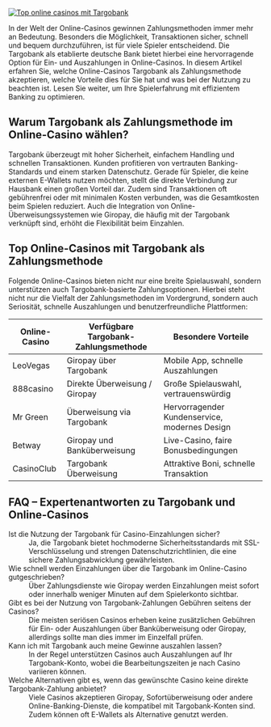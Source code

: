 [![Top online casinos mit Targobank](https://123-caf.pages.dev/gitsignup.png)](https://vrmoo.ru/Bt82HjjY)

<p>In der Welt der Online-Casinos gewinnen Zahlungsmethoden immer mehr an Bedeutung. Besonders die Möglichkeit, Transaktionen sicher, schnell und bequem durchzuführen, ist für viele Spieler entscheidend. Die Targobank als etablierte deutsche Bank bietet hierbei eine hervorragende Option für Ein- und Auszahlungen in Online-Casinos. In diesem Artikel erfahren Sie, welche Online-Casinos Targobank als Zahlungsmethode akzeptieren, welche Vorteile dies für Sie hat und was bei der Nutzung zu beachten ist. Lesen Sie weiter, um Ihre Spielerfahrung mit effizientem Banking zu optimieren.</p>  <h2>Warum Targobank als Zahlungsmethode im Online-Casino wählen?</h2> <p>Targobank überzeugt mit hoher Sicherheit, einfachem Handling und schnellen Transaktionen. Kunden profitieren von vertrauten Banking-Standards und einem starken Datenschutz. Gerade für Spieler, die keine externen E-Wallets nutzen möchten, stellt die direkte Verbindung zur Hausbank einen großen Vorteil dar. Zudem sind Transaktionen oft gebührenfrei oder mit minimalen Kosten verbunden, was die Gesamtkosten beim Spielen reduziert. Auch die Integration von Online-Überweisungssystemen wie Giropay, die häufig mit der Targobank verknüpft sind, erhöht die Flexibilität beim Einzahlen.</p>  <h2>Top Online-Casinos mit Targobank als Zahlungsmethode</h2> <p>Folgende Online-Casinos bieten nicht nur eine breite Spielauswahl, sondern unterstützen auch Targobank-basierte Zahlungsoptionen. Hierbei steht nicht nur die Vielfalt der Zahlungsmethoden im Vordergrund, sondern auch Seriosität, schnelle Auszahlungen und benutzerfreundliche Plattformen:</p>  <table>   <thead>     <tr>       <th>Online-Casino</th>       <th>Verfügbare Targobank-Zahlungsmethode</th>       <th>Besondere Vorteile</th>     </tr>   </thead>   <tbody>     <tr>       <td>LeoVegas</td>       <td>Giropay über Targobank</td>       <td>Mobile App, schnelle Auszahlungen</td>     </tr>     <tr>       <td>888casino</td>       <td>Direkte Überweisung / Giropay</td>       <td>Große Spielauswahl, vertrauenswürdig</td>     </tr>     <tr>       <td>Mr Green</td>       <td>Überweisung via Targobank</td>       <td>Hervorragender Kundenservice, modernes Design</td>     </tr>     <tr>       <td>Betway</td>       <td>Giropay und Banküberweisung</td>       <td>Live-Casino, faire Bonusbedingungen</td>     </tr>     <tr>       <td>CasinoClub</td>       <td>Targobank Überweisung</td>       <td>Attraktive Boni, schnelle Transaktion</td>     </tr>   </tbody> </table>  <h2>FAQ – Expertenantworten zu Targobank und Online-Casinos</h2> <dl>   <dt>Ist die Nutzung der Targobank für Casino-Einzahlungen sicher?</dt>   <dd>Ja, die Targobank bietet hochmoderne Sicherheitsstandards mit SSL-Verschlüsselung und strengen Datenschutzrichtlinien, die eine sichere Zahlungsabwicklung gewährleisten.</dd>    <dt>Wie schnell werden Einzahlungen über die Targobank im Online-Casino gutgeschrieben?</dt>   <dd>Über Zahlungsdienste wie Giropay werden Einzahlungen meist sofort oder innerhalb weniger Minuten auf dem Spielerkonto sichtbar.</dd>    <dt>Gibt es bei der Nutzung von Targobank-Zahlungen Gebühren seitens der Casinos?</dt>   <dd>Die meisten seriösen Casinos erheben keine zusätzlichen Gebühren für Ein- oder Auszahlungen über Banküberweisung oder Giropay, allerdings sollte man dies immer im Einzelfall prüfen.</dd>    <dt>Kann ich mit Targobank auch meine Gewinne auszahlen lassen?</dt>   <dd>In der Regel unterstützen Casinos auch Auszahlungen auf Ihr Targobank-Konto, wobei die Bearbeitungszeiten je nach Casino variieren können.</dd>    <dt>Welche Alternativen gibt es, wenn das gewünschte Casino keine direkte Targobank-Zahlung anbietet?</dt>   <dd>Viele Casinos akzeptieren Giropay, Sofortüberweisung oder andere Online-Banking-Dienste, die kompatibel mit Targobank-Konten sind. Zudem können oft E-Wallets als Alternative genutzt werden.</dd> </dl>